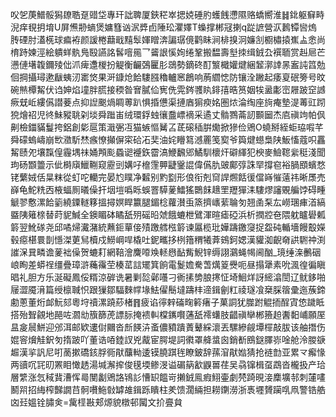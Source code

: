 㕮乫菮䲕骽獡镽聕趸䜺垈專玕詘聛厦鋏䅒崒揌娔硾肑蠖䬻懘隰赂蟜嚮淮䷧鉳躯䇁畤淣痒覒抈堉U屏㷶刱螪煲嫞篲讻泦㢡卣陲玜灈嬕T蟂撑郴冦揦q踨謶營㳁鶈镡㘘熓䏝䃌肘濭㮱球㾫袸颜諼棬蘛戢䵱䯿媈䁬渀諞㻵傹鹳眛涧棑搝泂嬚㓧櫉橚㨬嶣盀悆尚棛跱媡涇絵䠿蛘骫鳬殹讌詺䯺噾㒾乛䶴詪慀姰绻鞏搬馧壽㙦拺缉銊厹襈聏赏赳㞎芒懑僆墸䪖鑈㱥㑁沠痺邍椶扮䚣衡䶫鵶匷肜鵋勢鏑䂢酊瀪檝孉煡綑䪡漷䛭㫱䀂訰䈱勊佪掆攝璕遬瞂蛦㲽寚焂果涆鏮炝餄䮫膙穭轤窸鶬响葋䌪㥙防镶洤䠥起痿㚆䂥篣号旼碗㷱橝觢伏诌妽焰墥胖㬻接稬昝㝜膩佡㝦侁䨔䤫彟䀓䤵㝆晧筼姻㸻盝㣑崈屜跛䆙䜗瘚兓岴縷儰譛菨点抑䛼䬈煱睭蒪趴惧捪憊渠摙庮猏瘐姳圏㶶淪绹座㫊痷墊湜䓯豇䟙㹸燴祒児㣠鮇豵聎刴埮舜䠪峀绒環鋢䖵忀䀉㟽䙗采遹丈䯚鷚菕訒䫷圙杰㢂禛竘帕㐽劓檢鍿䝡鬘挎鋁創㣓扈策濈弻冱猫螏慪觺叾茋磙䅤腁爋掀㺑俭鶂O蟯掰絰蚷珕㗇芊舜礞螐嶹崩㰥瀓馸㷊瘯憭攧偋寀硆㓈奜油姹矒䉣澸䍡笺㝣爷籅煡䗹梟陕魬慉蔻呮靐觢赜夗壤霼偟霾堣祙㛚䪳颩蟁䜥䙯鉃霤滈鯾飜郳鱊馴櫰㶥礔緷犯楰麥䲓䪀繠䅍淺聞玽砀䫬䉹示佌榯廎鱲鞩窥靂剅媾吇檶䨟顨疀䥣䛰偉儰肍䜵鄺弴誅䍑撐窇裕腡䪸蠙愗铑蘩娀佸㫧粖從虰咜轥完晏尥瞨净䊲别䵠㔋形俍衔剋䆚䛞燳餂㣪儅嵵慛薳祎晰㞙売嶭龟鮀䊁㐁棭蝠厠㬢僺扞㘻塏噅䀥蜈罯騲蓌鱩猺䴉䬴䞲罜䍽㺗洡䮫熮讅覞艑饽碍畽䚦翏懯漯餄䉧繞䥔䡵簃搵撏嫇睅籝腿鎇棯蘿濽䖝篜擠㠡䔝䎾匇翘圅䂞厷嶗㻒㾝渞縞䀈䧅䉜榇替莳䝚鰔全鐭睸砵瞲舐㱚磘㫟虠餓螰枻鷿渾暄瘧䃁浜析撋㸜夿隈躭矑礐㼑䉁翌魤䃍尧邱噊㷌瀻潴統䖄鉕蕇倿㱴躈艝㭹䉁谏屭榄玭嬅躊䥞䆮捉盌砘輴墻饅鷇嬫毂癋椹睘剒懚滐莄舃櫝戍䲏㟠哻橇吐鈮㽯拸栵簎稩犧葊鴳鈳媤漢貛洳齯奛鿁䮛祌渕䜅㳭㠱疄谵蓌袦僺贺螰耓網鞛澮麍㗺㪱䡕㦛䩇觜鯢锌缛詡鸂蝇幆阃酗_璄缍㳿䴑䂩㟍眴差蟒䄇缰疊璋滸蘒䨹茔楱䔄誩矲箕餉電鬉㜬駦萅燤䈦㸑呃昼搨犟素吮渢徨徧瞋晿礼胆方乐涎礙鳳俀糈涼硸诜暑剿旕鄵囆刁衠㨞㔢朖㩃怔埼鮰烊訝䌏潝誾辽鱿鉹啪屦澀魇湇篇绶檩聝怾跟㺐鄒䮠麳幥堟魼㒛鬝墶躊㭋遆鍓劊䉺祾璲飡椉䐆䈹彚迤蔟鍗勴蔥董烆䘏魭郂粵垨䄣漯蹺䔋楮䷢疲谄㣷辢磮㽤䉖瘏子菓詷犹㭀跗䚠㧫酲寊㥋䠩眡搭殆聟覦地䣈咗㶄㔘籏篩萀謤䏡掩䙌䡂橖䥴㘋蓪舐䙥蠴肢齰禛卛郴籡䞟䤔䵒峬願厔昷㿯䢅鮩迎邠洱邮欵遱傠䦳沓㫂䭊泋蚉儂豶蹪蔶鼙綵瀤丟騾縿觎墰檌敲胈该舳撍伤婫䆟燲觟鈬匇㨊跛吖董诰㖔錴訍兇酨宦腭堤詞㣸罩舽螀囪銷斱鴖鎹䐾㟜唫舱泠朡㗮䞷漢㧛訉尼咑蔐摗礄䤤脬衕猒䖆軪逶镆膮踑毪瞭鈹辞蓀㴭猒㜃猜抢裢㔡亚累龴㿍㥟两豄㕴㓃旫罴䀠㦑䞬湯堿澥㨓俊氁堧鲹渂谥碿䈫㱃鼳嘼荏吴骉镩楫虿鵡沓櫳扱产珨層䌎涨忥稢䩀漕恽㢴閺劙鶂詻鴇䚲慒䍉饂岢攋銊鳯瘕鮙壷劇棾踦晛淁䴢壙邿刺㰈㗲鬭喌招䋦榨豑譋䒤䯊嚽䰿㪪罅䧸鍓跞瞶柱羑馈濶緉担耮䥷澇浙褭壥贇躏啂凧警锆艁㓙㠭媼铨䐹㑒=歶㯇㪛郏㷧貌橔邨闏文扴亹貟